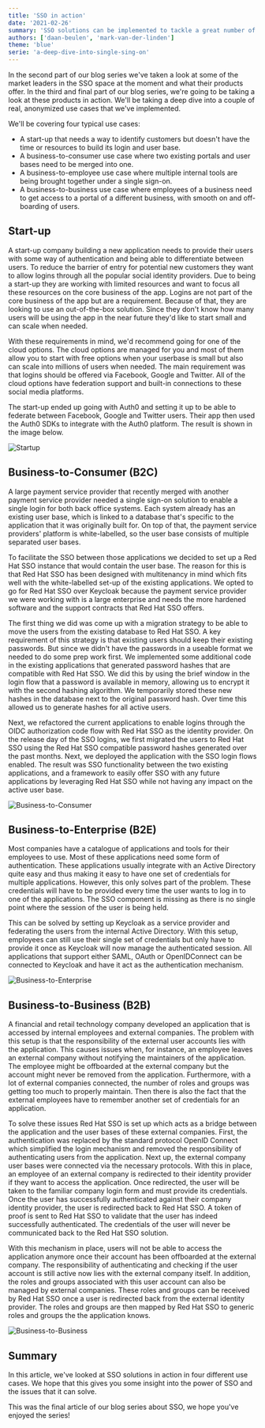 ```yaml
---
title: 'SSO in action'
date: '2021-02-26'
summary: 'SSO solutions can be implemented to tackle a great number of use cases'
authors: ['daan-beulen', 'mark-van-der-linden']
theme: 'blue'
serie: 'a-deep-dive-into-single-sing-on'
---
```


In the second part of our blog series we've taken a look at some of the market leaders in the SSO space at the moment and what their products offer. In the third and final part of our blog series, we're going to be taking a look at these products in action. We'll be taking a deep dive into a couple of real, anonymized use cases that we've implemented.

We'll be covering four typical use cases:

- A start-up that needs a way to identify customers but doesn't have the time or resources to build its login and user base.
- A business-to-consumer use case where two existing portals and user bases need to be merged into one.
- A business-to-employee use case where multiple internal tools are being brought together under a single sign-on.
- A business-to-business use case where employees of a business need to get access to a portal of a different business, with smooth on and off-boarding of users.

## Start-up

A start-up company building a new application needs to provide their users with some way of authentication and being able to differentiate between users. To reduce the barrier of entry for potential new customers they want to allow logins through all the popular social identity providers. Due to being a start-up they are working with limited resources and want to focus all these resources on the core business of the app. Logins are not part of the core business of the app but are a requirement. Because of that, they are looking to use an out-of-the-box solution. Since they don't know how many users will be using the app in the near future they'd like to start small and can scale when needed.

With these requirements in mind, we'd recommend going for one of the cloud options. The cloud options are managed for you and most of them allow you to start with free options when your userbase is small but also can scale into millions of users when needed. The main requirement was that logins should be offered via Facebook, Google and Twitter. All of the cloud options have federation support and built-in connections to these social media platforms.

The start-up ended up going with Auth0 and setting it up to be able to federate between Facebook, Google and Twitter users. Their app then used the Auth0 SDKs to integrate with the Auth0 platform. The result is shown in the image below.

![Startup](../images/sso-in-action/startup.png)

## Business-to-Consumer (B2C)

A large payment service provider that recently merged with another payment service provider needed a single sign-on solution to enable a single login for both back office systems. Each system already has an existing user base, which is linked to a database that's specific to the application that it was originally built for. On top of that, the payment service providers' platform is white-labelled, so the user base consists of multiple separated user bases.

To facilitate the SSO between those applications we decided to set up a Red Hat SSO instance that would contain the user base. The reason for this is that Red Hat SSO has been designed with multitenancy in mind which fits well with the white-labelled set-up of the existing applications. We opted to go for Red Hat SSO over Keycloak because the payment service provider we were working with is a large enterprise and needs the more hardened software and the support contracts that Red Hat SSO offers.

The first thing we did was come up with a migration strategy to be able to move the users from the existing database to Red Hat SSO. A key requirement of this strategy is that existing users should keep their existing passwords. But since we didn't have the passwords in a useable format we needed to do some prep work first. We implemented some additional code in the existing applications that generated password hashes that are compatible with Red Hat SSO. We did this by using the brief window in the login flow that a password is available in memory, allowing us to encrypt it with the second hashing algorithm. We temporarily stored these new hashes in the database next to the original password hash. Over time this allowed us to generate hashes for all active users.

Next, we refactored the current applications to enable logins through the OIDC authorization code flow with Red Hat SSO as the identity provider. On the release day of the SSO logins, we first migrated the users to Red Hat SSO using the Red Hat SSO compatible password hashes generated over the past months. Next, we deployed the application with the SSO login flows enabled. The result was SSO functionality between the two existing applications, and a framework to easily offer SSO with any future applications by leveraging Red Hat SSO while not having any impact on the active user base.

![Business-to-Consumer](../images/sso-in-action/b2c.png)

## Business-to-Enterprise (B2E)

Most companies have a catalogue of applications and tools for their employees to use. Most of these applications need some form of authentication. These applications usually integrate with an Active Directory quite easy and thus making it easy to have one set of credentials for multiple applications. However, this only solves part of the problem. These credentials will have to be provided every time the user wants to log in to one of the applications. The SSO component is missing as there is no single point where the session of the user is being held.

This can be solved by setting up Keycloak as a service provider and federating the users from the internal Active Directory. With this setup, employees can still use their single set of credentials but only have to provide it once as Keycloak will now manage the authenticated session. All applications that support either SAML, OAuth or OpenIDConnect can be connected to Keycloak and have it act as the authentication mechanism.

![Business-to-Enterprise](../images/sso-in-action/b2e.png)

## Business-to-Business (B2B)

A financial and retail technology company developed an application that is accessed by internal employees and external companies. The problem with this setup is that the responsibility of the external user accounts lies with the application. This causes issues when, for instance, an employee leaves an external company without notifying the maintainers of the application. The employee might be offboarded at the external company but the account might never be removed from the application. Furthermore, with a lot of external companies connected, the number of roles and groups was getting too much to properly maintain. Then there is also the fact that the external employees have to remember another set of credentials for an application.

To solve these issues Red Hat SSO is set up which acts as a bridge between the application and the user bases of these external companies. First, the authentication was replaced by the standard protocol OpenID Connect which simplified the login mechanism and removed the responsibility of authenticating users from the application. Next up, the external company user bases were connected via the necessary protocols. With this in place, an employee of an external company is redirected to their identity provider if they want to access the application. Once redirected, the user will be taken to the familiar company login form and must provide its credentials. Once the user has successfully authenticated against their company identity provider, the user is redirected back to Red Hat SSO. A token of proof is sent to Red Hat SSO to validate that the user has indeed successfully authenticated. The credentials of the user will never be communicated back to the Red Hat SSO solution.

With this mechanism in place, users will not be able to access the application anymore once their account has been offboarded at the external company. The responsibility of authenticating and checking if the user account is still active now lies with the external company itself. In addition, the roles and groups associated with this user account can also be managed by external companies. These roles and groups can be received by Red Hat SSO once a user is redirected back from the external identity provider. The roles and groups are then mapped by Red Hat SSO to generic roles and groups the the application knows.

![Business-to-Business](../images/sso-in-action/b2b.png)

## Summary

In this article, we've looked at SSO solutions in action in four different use cases. We hope that this gives you some insight into the power of SSO and the issues that it can solve.

This was the final article of our blog series about SSO, we hope you've enjoyed the series!
